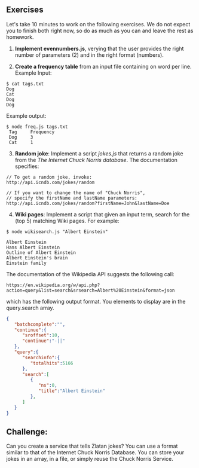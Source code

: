 ## Exercises
Let's take 10 minutes to work on the following exercises. We do not expect you to finish both right now, so do as much as you can and leave the rest as homework. 

1. **Implement evennumbers.js**, verying that the user provides the right number of parameters (2) and in the right format (numbers). 

2. **Create a frequency table** from an input file containing on word per line. 
Example Input:
```shell
$ cat tags.txt
Dog 
Cat
Dog
Dog
```
Example output:
```shell
$ node freq.js tags.txt
 Tag     Frequency  
 Dog     3      
 Cat     1       
```

3. **Random joke**: Implement a script *jokes.js* that returns a random joke from the *The Internet Chuck Norris database*. 
The documentation specifies:

```
// To get a random joke, invoke:
http://api.icndb.com/jokes/random

// If you want to change the name of "Chuck Norris", 
// specify the firstName and lastName parameters:
http://api.icndb.com/jokes/random?firstName=John&lastName=Doe

```

4. **Wiki pages**: Implement a script that given an input term, search for the (top 5) matching Wiki pages. For example:

```shell
$ node wikisearch.js "Albert Einstein"

Albert Einstein
Hans Albert Einstein
Outline of Albert Einstein
Albert Einstein's brain
Einstein family

```

The documentation of the Wikipedia API suggests the following call:
```
https://en.wikipedia.org/w/api.php?action=query&list=search&srsearch=Albert%20Einstein&format=json

```
which has the following output format. You elements to display are in the query.search array.
```json
{  
   "batchcomplete":"",
   "continue":{  
      "sroffset":10,
      "continue":"-||"
   },
   "query":{  
      "searchinfo":{  
         "totalhits":5166
      },
      "search":[  
         {  
            "ns":0,
            "title":"Albert Einstein"
         },
      ]
   }
}
```


## Challenge:
Can you create a service that tells Zlatan jokes? You can use a format similar to that of the Internet Chuck Norris Database. You can store your jokes in an array, in a file, or simply reuse the Chuck Norris Service.

